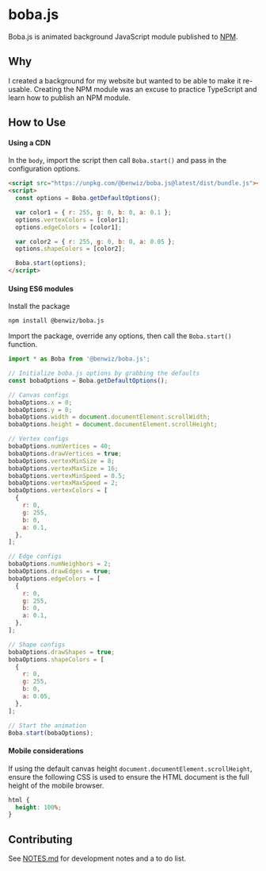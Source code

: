 # boba.js

Boba.js is animated background JavaScript module published to [NPM](https://www.npmjs.com/package/@benwiz/boba.js).

## Why

I created a background for my website but wanted to be able to make it re-usable. Creating the NPM module was an excuse to practice TypeScript and learn how to publish an NPM module.

## How to Use

#### Using a CDN

In the `body`, import the script then call `Boba.start()` and pass in the configuration options.

```html
<script src="https://unpkg.com/@benwiz/boba.js@latest/dist/bundle.js"></script>
<script>
  const options = Boba.getDefaultOptions();

  var color1 = { r: 255, g: 0, b: 0, a: 0.1 };
  options.vertexColors = [color1];
  options.edgeColors = [color1];

  var color2 = { r: 255, g: 0, b: 0, a: 0.05 };
  options.shapeColors = [color2];

  Boba.start(options);
</script>
```

#### Using ES6 modules

Install the package

```sh
npm install @benwiz/boba.js
```

Import the package, override any options, then call the `Boba.start()` function.

```js
import * as Boba from '@benwiz/boba.js';

// Initialize boba.js options by grabbing the defaults
const bobaOptions = Boba.getDefaultOptions();

// Canvas configs
bobaOptions.x = 0;
bobaOptions.y = 0;
bobaOptions.width = document.documentElement.scrollWidth;
bobaOptions.height = document.documentElement.scrollHeight;

// Vertex configs
bobaOptions.numVertices = 40;
bobaOptions.drawVertices = true;
bobaOptions.vertexMinSize = 8;
bobaOptions.vertexMaxSize = 16;
bobaOptions.vertexMinSpeed = 0.5;
bobaOptions.vertexMaxSpeed = 2;
bobaOptions.vertexColors = [
  {
    r: 0,
    g: 255,
    b: 0,
    a: 0.1,
  },
];

// Edge configs
bobaOptions.numNeighbors = 2;
bobaOptions.drawEdges = true;
bobaOptions.edgeColors = [
  {
    r: 0,
    g: 255,
    b: 0,
    a: 0.1,
  },
];

// Shape configs
bobaOptions.drawShapes = true;
bobaOptions.shapeColors = [
  {
    r: 0,
    g: 255,
    b: 0,
    a: 0.05,
  },
];

// Start the animation
Boba.start(bobaOptions);
```

#### Mobile considerations

If using the default canvas height `document.documentElement.scrollHeight`, ensure the following CSS is used to ensure the HTML document is the full height of the mobile browser.

```css
html {
  height: 100%;
}
```

## Contributing

See [NOTES.md](./NOTES.md) for development notes and a to do list.